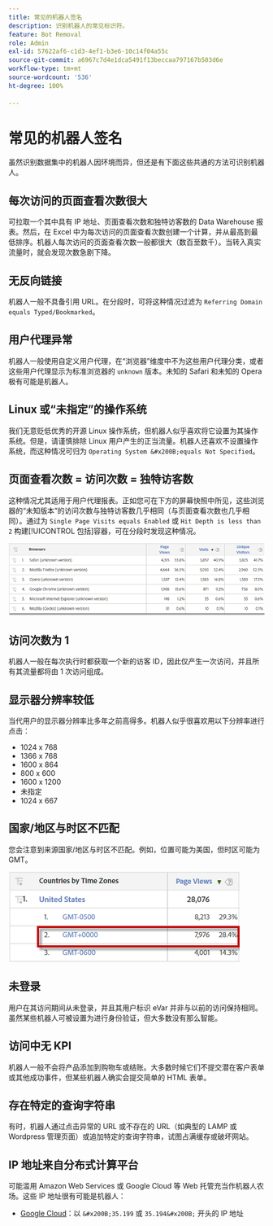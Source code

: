 ```yaml
---
title: 常见的机器人签名
description: 识别机器人的常见标识符。
feature: Bot Removal
role: Admin
exl-id: 57622af6-c1d3-4ef1-b3e6-10c14f04a55c
source-git-commit: a6967c7d4e1dca5491f13beccaa797167b503d6e
workflow-type: tm+mt
source-wordcount: '536'
ht-degree: 100%

---
```


# 常见的机器人签名

虽然识别数据集中的机器人因环境而异，但还是有下面这些共通的方法可识别机器人。

## 每次访问的页面查看次数很大

可拉取一个其中具有 IP 地址、页面查看次数和独特访客数的 Data Warehouse 报表。然后，在 Excel 中为每次访问的页面查看次数创建一个计算，并从最高到最低排序。机器人每次访问的页面查看次数一般都很大（数百至数千）。当转入真实流量时，就会发现次数急剧下降。

## 无反向链接

机器人一般不具备引用 URL。在分段时，可将这种情况过滤为 `Referring Domain equals Typed/Bookmarked`。

## 用户代理异常

机器人一般使用自定义用户代理，在“浏览器”维度中不为这些用户代理分类，或者这些用户代理显示为标准浏览器的 `unknown` 版本。未知的 Safari 和未知的 Opera 极有可能是机器人。

## Linux 或“未指定”的操作系统

我们无意贬低优秀的开源 Linux 操作系统，但机器人似乎喜欢将它设置为其操作系统。但是，请谨慎排除 Linux 用户产生的正当流量。机器人还喜欢不设置操作系统，而这种情况可归为 `Operating System &#x200B;equals Not Specified`。

## 页面查看次数 = 访问次数 = 独特访客数

这种情况尤其适用于用户代理报表。正如您可在下方的屏幕快照中所见，这些浏览器的“未知版本”的访问次数与独特访客数几乎相同（与页面查看次数也几乎相同）。通过为 `Single Page Visits equals Enabled` 或 `Hit Depth is less than 2` 构建[!UICONTROL 包括]容器，可在分段时发现这种情况。

![](/help/admin/tools/manage-rs/edit-settings/general/bot-removal/assets/bots-browsers-unknown.png)

## 访问次数为 1

机器人一般在每次执行时都获取一个新的访客 ID，因此仅产生一次访问，并且所有其流量都将由 1 次访问组成。

## 显示器分辨率较低

当代用户的显示器分辨率比多年之前高得多。机器人似乎很喜欢用以下分辨率进行点击：

* 1024 x 768
* 1366 x 768
* 1600 x 864
* 800 x 600
* 1600 x 1200
* 未指定
* 1024 x 667

## 国家/地区与时区不匹配

您会注意到来源国家/地区与时区不匹配。例如，位置可能为美国，但时区可能为 GMT。

![](/help/admin/tools/manage-rs/edit-settings/general/bot-removal/assets/bots-country-time-zone.png)

## 未登录

用户在其访问期间从未登录，并且其用户标识 eVar 并非与以前的访问保持相同。虽然某些机器人可被设置为进行身份验证，但大多数没有那么智能。

## 访问中无 KPI

机器人一般不会将产品添加到购物车或结账。大多数时候它们不提交潜在客户表单或其他成功事件，但某些机器人确实会提交简单的 HTML 表单。

## 存在特定的查询字符串

有时，机器人通过点击异常的 URL 或不存在的 URL（如典型的 LAMP 或 Wordpress 管理页面）或追加特定的查询字符串，试图占满缓存或破坏网站。

## IP 地址来自分布式计算平台

可能滥用 Amazon Web Services 或 Google Cloud 等 Web 托管充当作机器人农场。这些 IP 地址很有可能是机器人：
* [Google Cloud](https://cloud.google.com/compute/)：以 `&#x200B;35.199` 或 `35.194&#x200B;` 开头的 IP 地址
